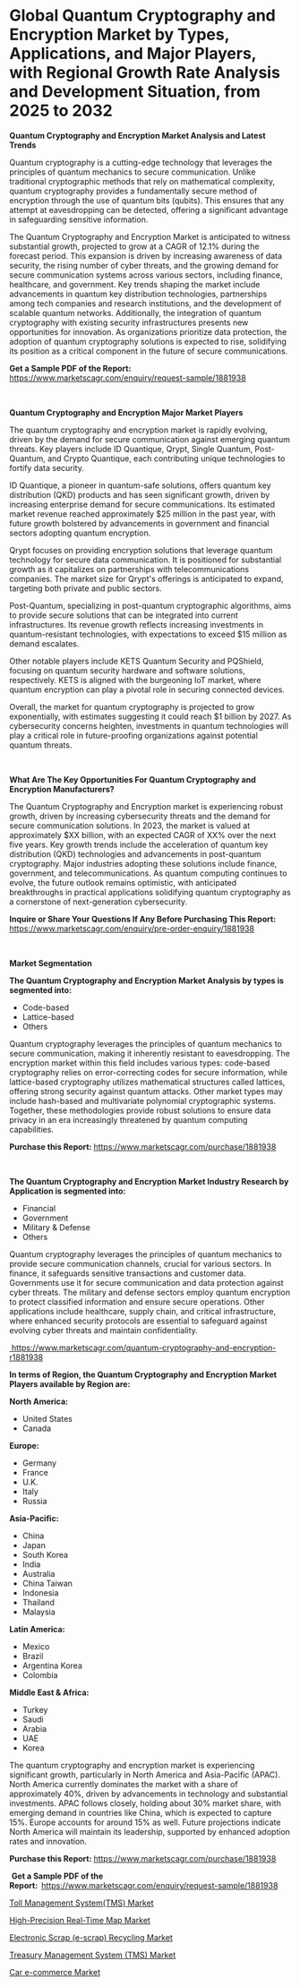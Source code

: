<p><h1>Global Quantum Cryptography and Encryption Market by Types, Applications, and Major Players, with Regional Growth Rate Analysis and Development Situation, from 2025 to 2032</h1></p><p><strong>Quantum Cryptography and Encryption Market Analysis and Latest Trends</strong></p>
<p><p>Quantum cryptography is a cutting-edge technology that leverages the principles of quantum mechanics to secure communication. Unlike traditional cryptographic methods that rely on mathematical complexity, quantum cryptography provides a fundamentally secure method of encryption through the use of quantum bits (qubits). This ensures that any attempt at eavesdropping can be detected, offering a significant advantage in safeguarding sensitive information.</p><p>The Quantum Cryptography and Encryption Market is anticipated to witness substantial growth, projected to grow at a CAGR of 12.1% during the forecast period. This expansion is driven by increasing awareness of data security, the rising number of cyber threats, and the growing demand for secure communication systems across various sectors, including finance, healthcare, and government. Key trends shaping the market include advancements in quantum key distribution technologies, partnerships among tech companies and research institutions, and the development of scalable quantum networks. Additionally, the integration of quantum cryptography with existing security infrastructures presents new opportunities for innovation. As organizations prioritize data protection, the adoption of quantum cryptography solutions is expected to rise, solidifying its position as a critical component in the future of secure communications.</p></p>
<p><strong>Get a Sample PDF of the Report:&nbsp;</strong> <a href="https://www.marketscagr.com/enquiry/request-sample/1881938?utm_campaign=2010&utm_medium=2&utm_source=Github&utm_content=ia&utm_term=11032025&utm_id=quantum-cryptography-and-encryption">https://www.marketscagr.com/enquiry/request-sample/1881938</a></p>
<p>&nbsp;</p>
<p><strong>Quantum Cryptography and Encryption Major Market Players</strong></p>
<p><p>The quantum cryptography and encryption market is rapidly evolving, driven by the demand for secure communication against emerging quantum threats. Key players include ID Quantique, Qrypt, Single Quantum, Post-Quantum, and Crypto Quantique, each contributing unique technologies to fortify data security.</p><p>ID Quantique, a pioneer in quantum-safe solutions, offers quantum key distribution (QKD) products and has seen significant growth, driven by increasing enterprise demand for secure communications. Its estimated market revenue reached approximately $25 million in the past year, with future growth bolstered by advancements in government and financial sectors adopting quantum encryption.</p><p>Qrypt focuses on providing encryption solutions that leverage quantum technology for secure data communication. It is positioned for substantial growth as it capitalizes on partnerships with telecommunications companies. The market size for Qrypt's offerings is anticipated to expand, targeting both private and public sectors.</p><p>Post-Quantum, specializing in post-quantum cryptographic algorithms, aims to provide secure solutions that can be integrated into current infrastructures. Its revenue growth reflects increasing investments in quantum-resistant technologies, with expectations to exceed $15 million as demand escalates.</p><p>Other notable players include KETS Quantum Security and PQShield, focusing on quantum security hardware and software solutions, respectively. KETS is aligned with the burgeoning IoT market, where quantum encryption can play a pivotal role in securing connected devices.</p><p>Overall, the market for quantum cryptography is projected to grow exponentially, with estimates suggesting it could reach $1 billion by 2027. As cybersecurity concerns heighten, investments in quantum technologies will play a critical role in future-proofing organizations against potential quantum threats.</p></p>
<p>&nbsp;</p>
<p><strong>What Are The Key Opportunities For Quantum Cryptography and Encryption Manufacturers?</strong></p>
<p><p>The Quantum Cryptography and Encryption market is experiencing robust growth, driven by increasing cybersecurity threats and the demand for secure communication solutions. In 2023, the market is valued at approximately $XX billion, with an expected CAGR of XX% over the next five years. Key growth trends include the acceleration of quantum key distribution (QKD) technologies and advancements in post-quantum cryptography. Major industries adopting these solutions include finance, government, and telecommunications. As quantum computing continues to evolve, the future outlook remains optimistic, with anticipated breakthroughs in practical applications solidifying quantum cryptography as a cornerstone of next-generation cybersecurity.</p></p>
<p><strong>Inquire or Share Your Questions If Any Before Purchasing This Report:</strong> <a href="https://www.marketscagr.com/enquiry/pre-order-enquiry/1881938?utm_campaign=2010&utm_medium=2&utm_source=Github&utm_content=ia&utm_term=11032025&utm_id=quantum-cryptography-and-encryption">https://www.marketscagr.com/enquiry/pre-order-enquiry/1881938</a></p>
<p>&nbsp;</p>
<p><strong>Market Segmentation</strong></p>
<p><strong>The Quantum Cryptography and Encryption Market Analysis by types is segmented into:</strong></p>
<p><ul><li>Code-based</li><li>Lattice-based</li><li>Others</li></ul></p>
<p><p>Quantum cryptography leverages the principles of quantum mechanics to secure communication, making it inherently resistant to eavesdropping. The encryption market within this field includes various types: code-based cryptography relies on error-correcting codes for secure information, while lattice-based cryptography utilizes mathematical structures called lattices, offering strong security against quantum attacks. Other market types may include hash-based and multivariate polynomial cryptographic systems. Together, these methodologies provide robust solutions to ensure data privacy in an era increasingly threatened by quantum computing capabilities.</p></p>
<p><strong>Purchase this Report:&nbsp;</strong><a href="https://www.marketscagr.com/purchase/1881938?utm_campaign=2010&utm_medium=2&utm_source=Github&utm_content=ia&utm_term=11032025&utm_id=quantum-cryptography-and-encryption">https://www.marketscagr.com/purchase/1881938</a></p>
<p>&nbsp;</p>
<p><strong>The Quantum Cryptography and Encryption Market Industry Research by Application is segmented into:</strong></p>
<p><ul><li>Financial</li><li>Government</li><li>Military & Defense</li><li>Others</li></ul></p>
<p><p>Quantum cryptography leverages the principles of quantum mechanics to provide secure communication channels, crucial for various sectors. In finance, it safeguards sensitive transactions and customer data. Governments use it for secure communication and data protection against cyber threats. The military and defense sectors employ quantum encryption to protect classified information and ensure secure operations. Other applications include healthcare, supply chain, and critical infrastructure, where enhanced security protocols are essential to safeguard against evolving cyber threats and maintain confidentiality.</p></p>
<p><a href="https://www.marketscagr.com/quantum-cryptography-and-encryption-r1881938?utm_campaign=2010&utm_medium=2&utm_source=Github&utm_content=ia&utm_term=11032025&utm_id=quantum-cryptography-and-encryption">&nbsp;https://www.marketscagr.com/quantum-cryptography-and-encryption-r1881938</a></p>
<p><strong>In terms of Region, the Quantum Cryptography and Encryption Market Players available by Region are:</strong></p>
<p>
    <p> <strong> North America: </strong>
        <ul>
            <li>United States</li>
            <li>Canada</li>
        </ul>
        </p> 
    <p> <strong> Europe: </strong>
        <ul>
            <li>Germany</li>
            <li>France</li>
            <li>U.K.</li>
            <li>Italy</li>
            <li>Russia</li>
        </ul>
        </p> 
    <p> <strong> Asia-Pacific: </strong>
        <ul>
            <li>China</li>
            <li>Japan</li>
            <li>South Korea</li>
            <li>India</li>
            <li>Australia</li>
            <li>China Taiwan</li>
            <li>Indonesia</li>
            <li>Thailand</li>
            <li>Malaysia</li>
        </ul>
        </p> 
    <p> <strong> Latin America: </strong>
        <ul>
            <li>Mexico</li>
            <li>Brazil</li>
            <li>Argentina Korea</li>
            <li>Colombia</li>
        </ul>
        </p> 
    <p> <strong> Middle East & Africa: </strong>
        <ul>
            <li>Turkey</li>
            <li>Saudi</li>
            <li>Arabia</li>
            <li>UAE</li>
            <li>Korea</li>
        </ul>
    </p>
    </p>
<p><p>The quantum cryptography and encryption market is experiencing significant growth, particularly in North America and Asia-Pacific (APAC). North America currently dominates the market with a share of approximately 40%, driven by advancements in technology and substantial investments. APAC follows closely, holding about 30% market share, with emerging demand in countries like China, which is expected to capture 15%. Europe accounts for around 15% as well. Future projections indicate North America will maintain its leadership, supported by enhanced adoption rates and innovation.</p></p>
<p><strong>Purchase this Report: </strong><a href="https://www.marketscagr.com/purchase/1881938?utm_campaign=2010&utm_medium=2&utm_source=Github&utm_content=ia&utm_term=11032025&utm_id=quantum-cryptography-and-encryption">https://www.marketscagr.com/purchase/1881938</a></p>
<p>&nbsp;<strong>Get a Sample PDF of the Report:&nbsp;&nbsp;</strong><a href="https://www.marketscagr.com/enquiry/request-sample/1881938?utm_campaign=2010&utm_medium=2&utm_source=Github&utm_content=ia&utm_term=11032025&utm_id=quantum-cryptography-and-encryption">https://www.marketscagr.com/enquiry/request-sample/1881938</a></p>
<p><strong></strong></p>
<p><p><a href="https://github.com/vitrilaoire/Market-Research-Report-List-1/blob/main/toll-management-systemtms-market.md?utm_campaign=2010&utm_medium=2&utm_source=Github&utm_content=ia&utm_term=11032025&utm_id=quantum-cryptography-and-encryption">Toll Management System(TMS) Market</a></p><p><a href="https://github.com/scaseiargas/Market-Research-Report-List-1/blob/main/high-precision-real-time-map-market.md?utm_campaign=2010&utm_medium=2&utm_source=Github&utm_content=ia&utm_term=11032025&utm_id=quantum-cryptography-and-encryption">High-Precision Real-Time Map Market</a></p><p><a href="https://github.com/micbotam/Market-Research-Report-List-1/blob/main/electronic-scrap-e-scrap-recycling-market.md?utm_campaign=2010&utm_medium=2&utm_source=Github&utm_content=ia&utm_term=11032025&utm_id=quantum-cryptography-and-encryption">Electronic Scrap (e-scrap) Recycling Market</a></p><p><a href="https://github.com/ngozudapshi/Market-Research-Report-List-1/blob/main/treasury-management-system-tms-market.md?utm_campaign=2010&utm_medium=2&utm_source=Github&utm_content=ia&utm_term=11032025&utm_id=quantum-cryptography-and-encryption">Treasury Management System (TMS) Market</a></p><p><a href="https://github.com/shadnfamoza/Market-Research-Report-List-1/blob/main/car-e-commerce-market.md?utm_campaign=2010&utm_medium=2&utm_source=Github&utm_content=ia&utm_term=11032025&utm_id=quantum-cryptography-and-encryption">Car e-commerce Market</a></p></p>